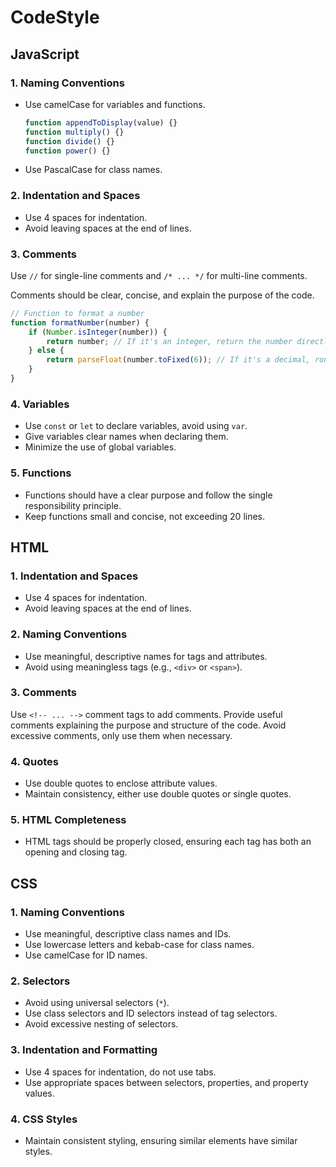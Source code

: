 # CodeStyle

## JavaScript

### 1. Naming Conventions

- Use camelCase for variables and functions.
  
  ```js
  function appendToDisplay(value) {}
  function multiply() {}
  function divide() {}
  function power() {}
  ```
- Use PascalCase for class names.


### 2. Indentation and Spaces

- Use 4 spaces for indentation.
- Avoid leaving spaces at the end of lines.

### 3. Comments

Use `//` for single-line comments and `/* ... */` for multi-line comments.

Comments should be clear, concise, and explain the purpose of the code.

  ```js
  // Function to format a number
  function formatNumber(number) {
      if (Number.isInteger(number)) {
          return number; // If it's an integer, return the number directly
      } else {
          return parseFloat(number.toFixed(6)); // If it's a decimal, round to 6 decimal places and return
      }
  }
  ```

### 4. Variables

- Use `const` or `let` to declare variables, avoid using `var`.
- Give variables clear names when declaring them.
- Minimize the use of global variables.

###  5. Functions

- Functions should have a clear purpose and follow the single responsibility principle.
- Keep functions small and concise, not exceeding 20 lines.

## HTML 

### 1. Indentation and Spaces

- Use 4 spaces for indentation.
- Avoid leaving spaces at the end of lines.

### 2. Naming Conventions

- Use meaningful, descriptive names for tags and attributes.
- Avoid using meaningless tags (e.g., `<div>` or `<span>`).

### 3. Comments

Use `<!-- ... -->` comment tags to add comments.
Provide useful comments explaining the purpose and structure of the code.
Avoid excessive comments, only use them when necessary.

### 4. Quotes

- Use double quotes to enclose attribute values.
- Maintain consistency, either use double quotes or single quotes.

### 5. HTML Completeness
- HTML tags should be properly closed, ensuring each tag has both an opening and closing tag.

## CSS

### 1. Naming Conventions 

- Use meaningful, descriptive class names and IDs.
- Use lowercase letters and kebab-case for class names.
- Use camelCase for ID names.

### 2. Selectors

- Avoid using universal selectors (`*`).
- Use class selectors and ID selectors instead of tag selectors.
- Avoid excessive nesting of selectors.

### 3. Indentation and Formatting

- Use 4 spaces for indentation, do not use tabs.
- Use appropriate spaces between selectors, properties, and property values.

### 4. CSS Styles
- Maintain consistent styling, ensuring similar elements have similar styles.
